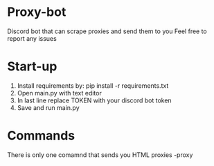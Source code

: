 # Proxy-bot
Discord bot that can scrape proxies and send them to you
Feel free to report any issues
# Start-up
1. Install requirements by: pip install -r requirements.txt
2. Open main.py with text editor
3. In last line replace TOKEN with your discord bot token
4. Save and run main.py
# Commands
There is only one comamnd that sends you HTML proxies
-proxy
